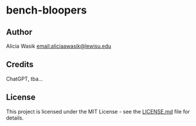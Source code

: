# bench-bloopers

## Author
Alicia Wasik [email:aliciaawasik@lewisu.edu](mailto:aliciaawasik@lewisu.edu)

## Credits
ChatGPT, tba...

## License
This project is licensed under the MIT License - see the [LICENSE.md](LICENSE) file for details.